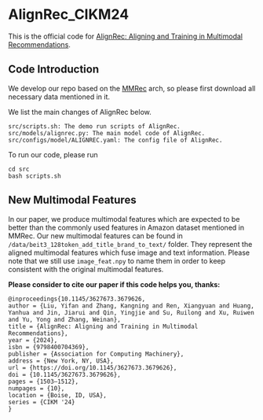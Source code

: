 # AlignRec_CIKM24

This is the official code for [AlignRec: Aligning and Training in Multimodal Recommendations](https://arxiv.org/abs/2403.12384).

## Code Introduction
We develop our repo based on the [MMRec](https://github.com/enoche/MMRec) arch, so please first download all necessary data mentioned in it.

We list the main changes of AlignRec below.
```
src/scripts.sh: The demo run scripts of AlignRec.
src/models/alignrec.py: The main model code of AlignRec.
src/configs/model/ALIGNREC.yaml: The config file of AlignRec.
```

To run our code, please run
```commandline
cd src
bash scripts.sh
```

## New Multimodal Features
In our paper, we produce multimodal features which are expected to be better than the commonly used features in Amazon dataset mentioned in MMRec.
Our new multimodal features can be found in ```/data/beit3_128token_add_title_brand_to_text/``` folder.
They represent the aligned multimodal features which fuse image and text information. 
Please note that we still use ```image_feat.npy``` to name them in order to keep consistent with the original multimodal features.


**Please consider to cite our paper if this code helps you, thanks:**
```
@inproceedings{10.1145/3627673.3679626,
author = {Liu, Yifan and Zhang, Kangning and Ren, Xiangyuan and Huang, Yanhua and Jin, Jiarui and Qin, Yingjie and Su, Ruilong and Xu, Ruiwen and Yu, Yong and Zhang, Weinan},
title = {AlignRec: Aligning and Training in Multimodal Recommendations},
year = {2024},
isbn = {9798400704369},
publisher = {Association for Computing Machinery},
address = {New York, NY, USA},
url = {https://doi.org/10.1145/3627673.3679626},
doi = {10.1145/3627673.3679626},
pages = {1503–1512},
numpages = {10},
location = {Boise, ID, USA},
series = {CIKM '24}
}

